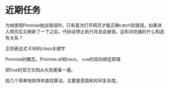 # 近期任务

为啥使用Promise抛出错误时，只有首次打开网页才能正确catch到错误。如果进入网页后又刷新了一下之后，代码会停止执行并且会报错。这和浏览器的什么构造有关系？

正则表达式
ES6的class关键字

Promise的概念。Promise.all和race。
vue的双向绑定原理

把Vue的官方文档从头到尾看一遍。

挑几个简单地排序和查找算法。主要是思路和时间复杂度。
